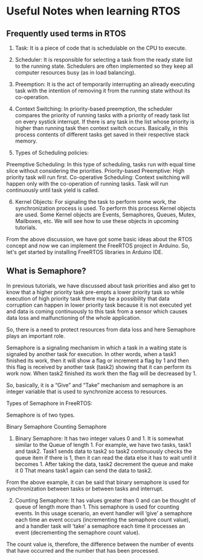 # Useful Notes when learning RTOS

## Frequently used terms in RTOS
1. Task: It is a piece of code that is schedulable on the CPU to execute.

2. Scheduler: It is responsible for selecting a task from the ready state list to the running state. Schedulers are often implemented so they keep all computer resources busy (as in load balancing).

3. Preemption: It is the act of temporarily interrupting an already executing task with the intention of removing it from the running state without its co-operation.

4. Context Switching: In priority-based preemption, the scheduler compares the priority of running tasks with a priority of ready task list on every systick interrupt. If there is any task in the list whose priority is higher than running task then context switch occurs. Basically, in this process contents of different tasks get saved in their respective stack memory.

5. Types of Scheduling policies:

Preemptive Scheduling: In this type of scheduling, tasks run with equal time slice without considering the priorities.
Priority-based Preemptive: High priority task will run first.
Co-operative Scheduling: Context switching will happen only with the co-operation of running tasks. Task will run continuously until task yield is called.

6. Kernel Objects: For signaling the task to perform some work, the synchronization process is used. To perform this process Kernel objects are used. Some Kernel objects are Events, Semaphores, Queues, Mutex, Mailboxes, etc. We will see how to use these objects in upcoming tutorials.

From the above discussion, we have got some basic ideas about the RTOS concept and now we can implement the FreeRTOS project in Arduino. So, let's get started by installing FreeRTOS libraries in Arduino IDE.

## What is Semaphore?
In previous tutorials, we have discussed about task priorities and also get to know that a higher priority task pre-empts a lower priority task so while execution of high priority task there may be a possibility that data corruption can happen in lower priority task because it is not executed yet and data is coming continuously to this task from a sensor which causes data loss and malfunctioning of the whole application.

So, there is a need to protect resources from data loss and here Semaphore plays an important role.

Semaphore is a signaling mechanism in which a task in a waiting state is signaled by another task for execution. In other words, when a task1 finished its work, then it will show a flag or increment a flag by 1 and then this flag is received by another task (task2) showing that it can perform its work now. When task2 finished its work then the flag will be decreased by 1.

So, basically, it is a “Give” and “Take” mechanism and semaphore is an integer variable that is used to synchronize access to resources.

Types of Semaphore in FreeRTOS:

Semaphore is of two types.

Binary Semaphore
Counting Semaphore
1. Binary Semaphore: It has two integer values 0 and 1. It is somewhat similar to the Queue of length 1. For example, we have two tasks, task1 and task2. Task1 sends data to task2 so task2 continuously checks the queue item if there is 1, then it can read the data else it has to wait until it becomes 1. After taking the data, task2 decrement the queue and make it 0 That means task1 again can send the data to task2.

From the above example, it can be said that binary semaphore is used for synchronization between tasks or between tasks and interrupt.

2. Counting Semaphore: It has values greater than 0 and can be thought of queue of length more than 1. This semaphore is used for counting events. In this usage scenario, an event handler will ‘give’ a semaphore each time an event occurs (incrementing the semaphore count value), and a handler task will ‘take’ a semaphore each time it processes an event (decrementing the semaphore count value).

The count value is, therefore, the difference between the number of events that have occurred and the number that has been processed.
